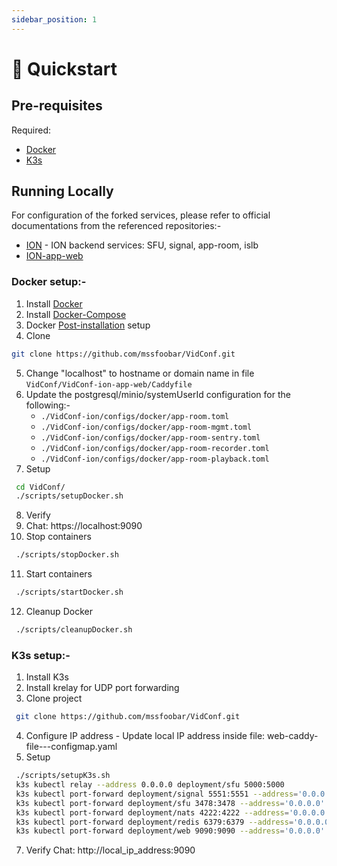 ```yaml
---
sidebar_position: 1
---
```


# 🚀 Quickstart

## Pre-requisites

Required:

-   [Docker](https://www.docker.com/)
-   [K3s](https://k3s.io/)

## Running Locally

For configuration of the forked services, please refer to official documentations from the referenced repositories:-

-   [ION](https://github.com/ionorg/ion) - ION backend services: SFU, signal, app-room, islb
-   [ION-app-web](https://github.com/ionorg/ion-app-web)

### Docker setup:-

1. Install [Docker](https://docs.docker.com/desktop/install/ubuntu/)
2. Install [Docker-Compose](https://docs.docker.com/compose/install/linux/)
3. Docker [Post-installation](https://docs.docker.com/engine/install/linux-postinstall/) setup
4. Clone

```bash
git clone https://github.com/mssfoobar/VidConf.git
```

5. Change "localhost" to hostname or domain name in file `VidConf/VidConf-ion-app-web/Caddyfile`
6. Update the postgresql/minio/systemUserId configuration for the following:-
    - `./VidConf-ion/configs/docker/app-room.toml`
    - `./VidConf-ion/configs/docker/app-room-mgmt.toml`
    - `./VidConf-ion/configs/docker/app-room-sentry.toml`
    - `./VidConf-ion/configs/docker/app-room-recorder.toml`
    - `./VidConf-ion/configs/docker/app-room-playback.toml`
7. Setup

```bash
 cd VidConf/
 ./scripts/setupDocker.sh
```

8. Verify
9. Chat: https://localhost:9090
10. Stop containers

```bash
 ./scripts/stopDocker.sh
```

11. Start containers

```bash
 ./scripts/startDocker.sh
```

12. Cleanup Docker

```bash
 ./scripts/cleanupDocker.sh
```

### K3s setup:-

1. Install K3s
2. Install krelay for UDP port forwarding
3. Clone project

```bash
 git clone https://github.com/mssfoobar/VidConf.git
```

4. Configure IP address - Update local IP address inside file: web-caddy-file---configmap.yaml
5. Setup

```bash
 ./scripts/setupK3s.sh
 k3s kubectl relay --address 0.0.0.0 deployment/sfu 5000:5000
 k3s kubectl port-forward deployment/signal 5551:5551 --address='0.0.0.0'
 k3s kubectl port-forward deployment/sfu 3478:3478 --address='0.0.0.0'
 k3s kubectl port-forward deployment/nats 4222:4222 --address='0.0.0.0'
 k3s kubectl port-forward deployment/redis 6379:6379 --address='0.0.0.0'
 k3s kubectl port-forward deployment/web 9090:9090 --address='0.0.0.0'
```

7. Verify Chat: http://local_ip_address:9090
